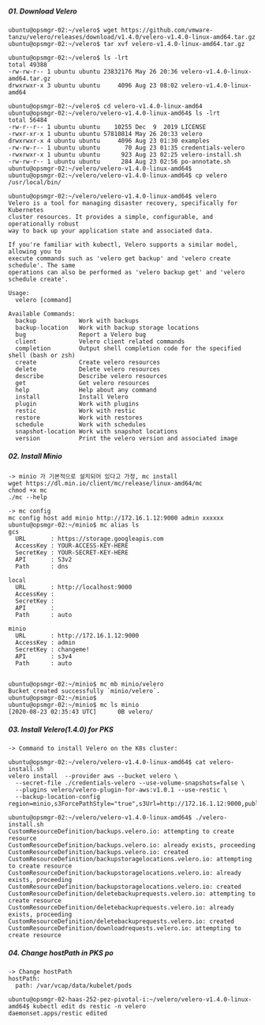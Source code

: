 ##### 01. Download Velero   
    ubuntu@opsmgr-02:~/velero$ wget https://github.com/vmware-tanzu/velero/releases/download/v1.4.0/velero-v1.4.0-linux-amd64.tar.gz
    ubuntu@opsmgr-02:~/velero$ tar xvf velero-v1.4.0-linux-amd64.tar.gz
    
    ubuntu@opsmgr-02:~/velero$ ls -lrt
    total 49388
    -rw-rw-r-- 1 ubuntu ubuntu 23832176 May 26 20:36 velero-v1.4.0-linux-amd64.tar.gz
    drwxrwxr-x 3 ubuntu ubuntu     4096 Aug 23 08:02 velero-v1.4.0-linux-amd64

    ubuntu@opsmgr-02:~/velero$ cd velero-v1.4.0-linux-amd64
    ubuntu@opsmgr-02:~/velero/velero-v1.4.0-linux-amd64$ ls -lrt
    total 56484
    -rw-r--r-- 1 ubuntu ubuntu    10255 Dec  9  2019 LICENSE
    -rwxr-xr-x 1 ubuntu ubuntu 57810814 May 26 20:33 velero
    drwxrwxr-x 4 ubuntu ubuntu     4096 Aug 23 01:30 examples
    -rw-rw-r-- 1 ubuntu ubuntu       70 Aug 23 01:35 credentials-velero
    -rwxrwxr-x 1 ubuntu ubuntu      923 Aug 23 02:25 velero-install.sh
    -rw-rw-r-- 1 ubuntu ubuntu      284 Aug 23 02:56 po-annotate.sh
    ubuntu@opsmgr-02:~/velero/velero-v1.4.0-linux-amd64$
    ubuntu@opsmgr-02:~/velero/velero-v1.4.0-linux-amd64$ cp velero /usr/local/bin/    

    ubuntu@opsmgr-02:~/velero/velero-v1.4.0-linux-amd64$ velero
    Velero is a tool for managing disaster recovery, specifically for Kubernetes
    cluster resources. It provides a simple, configurable, and operationally robust
    way to back up your application state and associated data.
    
    If you're familiar with kubectl, Velero supports a similar model, allowing you to
    execute commands such as 'velero get backup' and 'velero create schedule'. The same
    operations can also be performed as 'velero backup get' and 'velero schedule create'.
    
    Usage:
      velero [command]
    
    Available Commands:
      backup            Work with backups
      backup-location   Work with backup storage locations
      bug               Report a Velero bug
      client            Velero client related commands
      completion        Output shell completion code for the specified shell (bash or zsh)
      create            Create velero resources
      delete            Delete velero resources
      describe          Describe velero resources
      get               Get velero resources
      help              Help about any command
      install           Install Velero
      plugin            Work with plugins
      restic            Work with restic
      restore           Work with restores
      schedule          Work with schedules
      snapshot-location Work with snapshot locations
      version           Print the velero version and associated image
  
##### 02. Install Minio   
    -> minio 가 기본적으로 설치되어 있다고 가정, mc install
    wget https://dl.min.io/client/mc/release/linux-amd64/mc
    chmod +x mc
    ./mc --help
    
    -> mc config
    mc config host add minio http://172.16.1.12:9000 admin xxxxxx
    ubuntu@opsmgr-02:~/minio$ mc alias ls
    gcs
      URL       : https://storage.googleapis.com
      AccessKey : YOUR-ACCESS-KEY-HERE
      SecretKey : YOUR-SECRET-KEY-HERE
      API       : S3v2
      Path      : dns
    
    local
      URL       : http://localhost:9000
      AccessKey :
      SecretKey :
      API       :
      Path      : auto
    
    minio
      URL       : http://172.16.1.12:9000
      AccessKey : admin
      SecretKey : changeme!
      API       : s3v4
      Path      : auto
    
    
    ubuntu@opsmgr-02:~/minio$ mc mb minio/velero
    Bucket created successfully `minio/velero`.
    ubuntu@opsmgr-02:~/minio$
    ubuntu@opsmgr-02:~/minio$ mc ls minio
    [2020-08-23 02:35:43 UTC]      0B velero/
    
##### 03. Install Velero(1.4.0) for PKS

    -> Command to install Velero on the K8s cluster:
    
    ubuntu@opsmgr-02:~/velero/velero-v1.4.0-linux-amd64$ cat velero-install.sh
    velero install  --provider aws --bucket velero \
      --secret-file ./credentials-velero --use-volume-snapshots=false \
      --plugins velero/velero-plugin-for-aws:v1.0.1 --use-restic \
      --backup-location-config region=minio,s3ForcePathStyle="true",s3Url=http://172.16.1.12:9000,publicUrl=http://172.16.1.12:9000
      
    ubuntu@opsmgr-02:~/velero/velero-v1.4.0-linux-amd64$ ./velero-install.sh
    CustomResourceDefinition/backups.velero.io: attempting to create resource
    CustomResourceDefinition/backups.velero.io: already exists, proceeding
    CustomResourceDefinition/backups.velero.io: created
    CustomResourceDefinition/backupstoragelocations.velero.io: attempting to create resource
    CustomResourceDefinition/backupstoragelocations.velero.io: already exists, proceeding
    CustomResourceDefinition/backupstoragelocations.velero.io: created
    CustomResourceDefinition/deletebackuprequests.velero.io: attempting to create resource
    CustomResourceDefinition/deletebackuprequests.velero.io: already exists, proceeding
    CustomResourceDefinition/deletebackuprequests.velero.io: created
    CustomResourceDefinition/downloadrequests.velero.io: attempting to create resource
    
##### 04. Change hostPath in PKS po   

    -> Change hostPath
    hostPath:
      path: /var/vcap/data/kubelet/pods
      
    ubuntu@opsmgr-02-haas-252-pez-pivotal-i:~/velero/velero-v1.4.0-linux-amd64$ kubectl edit ds restic -n velero
    daemonset.apps/restic edited
    